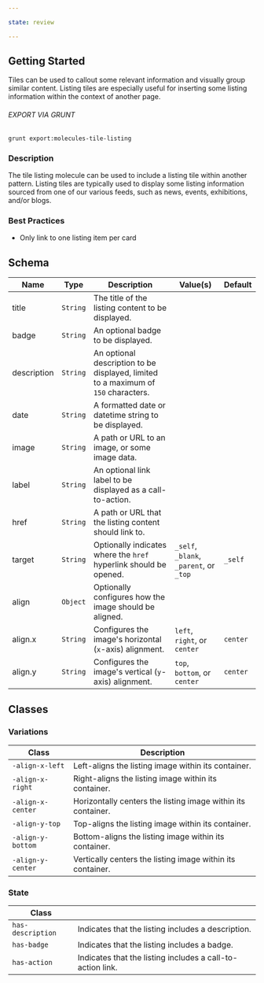 ```yaml
---

state: review

---
```


## Getting Started

Tiles can be used to callout some relevant information and visually group similar content. Listing tiles are especially useful for inserting some listing information within the context of another page.

###### EXPORT VIA GRUNT

```
grunt export:molecules-tile-listing
```


### Description

The tile listing molecule can be used to include a listing tile within another pattern. Listing tiles are typically used to display some listing information sourced from one of our various feeds, such as news, events, exhibitions, and/or blogs.


### Best Practices

- Only link to one listing item per card


## Schema

| Name            | Type      | Description                                                                       | Value(s)                                | Default   |
|-----------------|-----------|-----------------------------------------------------------------------------------|-----------------------------------------|-----------|
| title           | `String`  | The title of the listing content to be displayed.                                 |                                         |           |
| badge           | `String`  | An optional badge to be displayed.                                                |                                         |           |
| description     | `String`  | An optional description to be displayed, limited to a maximum of `150` characters.|                                         |           |
| date            | `String`  | A formatted date or datetime string to be displayed.                              |                                         |           |
| image           | `String`  | A path or URL to an image, or some image data.                                    |                                         |           |
| label           | `String`  | An optional link label to be displayed as a call-to-action.                       |                                         |           |
| href            | `String`  | A path or URL that the listing content should link to.                            |                                         |           |
| target          | `String`  | Optionally indicates where the `href` hyperlink should be opened.                 | `_self`, `_blank`, `_parent`, or `_top` | `_self`   |
| align           | `Object`  | Optionally configures how the image should be aligned.                            |                                         |           |
| align.x         | `String`  | Configures the image's horizontal (`x`-axis) alignment.                           | `left`, `right`, or `center`            | `center`  |
| align.y         | `String`  | Configures the image's vertical (`y`-axis) alignment.                             | `top`, `bottom`, or `center`            | `center`  |


## Classes

### Variations

| Class               | Description                                                                                             |
|---------------------|---------------------------------------------------------------------------------------------------------|
| `-align-x-left`     | Left-aligns the listing image within its container.                                                     |
| `-align-x-right`    | Right-aligns the listing image within its container.                                                    |
| `-align-x-center`   | Horizontally centers the listing image within its container.                                            |
| `-align-y-top`      | Top-aligns the listing image within its container.                                                      |
| `-align-y-bottom`   | Bottom-aligns the listing image within its container.                                                   |
| `-align-y-center`   | Vertically centers the listing image within its container.                                              |

### State

| Class             |                                                                 |
|-------------------|-----------------------------------------------------------------|
| `has-description` | Indicates that the listing includes a description.              |
| `has-badge`       | Indicates that the listing includes a badge.                    |
| `has-action`      | Indicates that the listing includes a call-to-action link.      |
